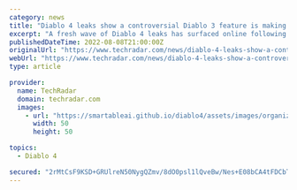 ```yaml
---
category: news
title: "Diablo 4 leaks show a controversial Diablo 3 feature is making a comeback"
excerpt: "A fresh wave of Diablo 4 leaks has surfaced online following a private playtest, suggesting a controversial feature from its predecessor is making a return. A Smart Loot system was first introduced in ..."
publishedDateTime: 2022-08-08T21:00:00Z
originalUrl: "https://www.techradar.com/news/diablo-4-leaks-show-a-controversial-diablo-3-feature-is-making-a-comeback"
webUrl: "https://www.techradar.com/news/diablo-4-leaks-show-a-controversial-diablo-3-feature-is-making-a-comeback"
type: article

provider:
  name: TechRadar
  domain: techradar.com
  images:
    - url: "https://smartableai.github.io/diablo4/assets/images/organizations/techradar.com-50x50.jpg"
      width: 50
      height: 50

topics:
  - Diablo 4

secured: "2rMtCsF9KSD+GRUlreN50NygQZmv/8dO0psl1lQveBw/Nes+E08bCA4tFDCbTlnUKVcFij0B4ViZbviYuUcH89ogbfs9xRhj9pRdgomTBqKfXxKPDS8eZjXyHZxHquZs1EubGKE3af+A/wCzcFMh5xEfTSsW187AtcRKrZC5gDqSdhX/b10wOqe6N2thGR2dycB1SxkxGCJGPDZISnMdz3ITu2PLaCFJ+dD29kIuzDJLV0oeq923jMar/7LowNd2e1cyPoT5FwT+y2Ps049R1xkjYk2AHheuhhNKFIqVfKPJERLOYURpenVtljQkHYF8Xz4OI2R6vGkNAGo2UaWeL1pswUhMz9vr8lW1X187bUc=;UiXAUoRoRdUEFCeteXnSQw=="
---
```


